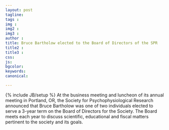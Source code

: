 ```yaml
---
layout: post
tagline: 
tags : 
img : 
img2 :
img3 : 
author : 
title: Bruce Bartholow elected to the Board of Directors of the SPR
title2 : 
title3 : 
css: 
js: 
bgcolor: 
keywords: 
canonical:

---
```

{% include JB/setup %}
At the business meeting and luncheon of its annual meeting in Portland, OR, the Society for Psychophysiological Research announced that Bruce Bartholow was one of two individuals elected to serve a 3-year term on the Board of Directors for the Society. The Board meets each year to discuss scientific, educational and fiscal matters pertinent to the society and its goals.
